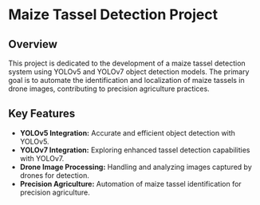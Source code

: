 # Maize Tassel Detection Project

## Overview

This project is dedicated to the development of a maize tassel detection system using YOLOv5 and YOLOv7 object detection models. The primary goal is to automate the identification and localization of maize tassels in drone images, contributing to precision agriculture practices.

## Key Features

- **YOLOv5 Integration:** Accurate and efficient object detection with YOLOv5.
- **YOLOv7 Integration:** Exploring enhanced tassel detection capabilities with YOLOv7.
- **Drone Image Processing:** Handling and analyzing images captured by drones for detection.
- **Precision Agriculture:** Automation of maize tassel identification for precision agriculture.
